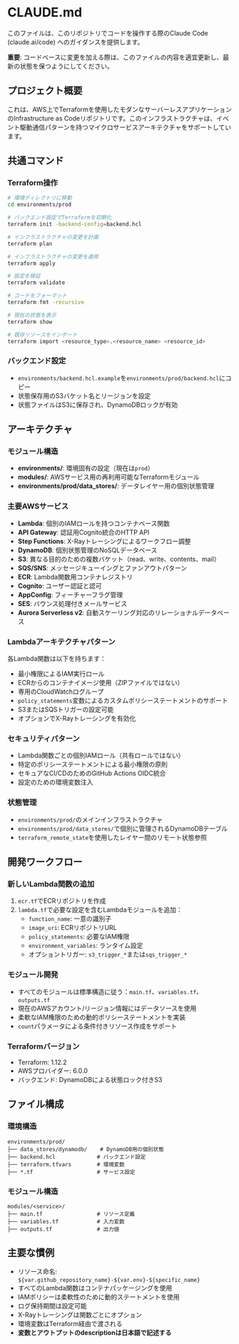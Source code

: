 # CLAUDE.md

このファイルは、このリポジトリでコードを操作する際のClaude Code (claude.ai/code) へのガイダンスを提供します。

**重要**: コードベースに変更を加える際は、このファイルの内容を適宜更新し、最新の状態を保つようにしてください。

## プロジェクト概要

これは、AWS上でTerraformを使用したモダンなサーバーレスアプリケーションのInfrastructure as Codeリポジトリです。このインフラストラクチャは、イベント駆動通信パターンを持つマイクロサービスアーキテクチャをサポートしています。

## 共通コマンド

### Terraform操作
```bash
# 環境ディレクトリに移動
cd environments/prod

# バックエンド設定でTerraformを初期化
terraform init -backend-config=backend.hcl

# インフラストラクチャの変更を計画
terraform plan

# インフラストラクチャの変更を適用
terraform apply

# 設定を検証
terraform validate

# コードをフォーマット
terraform fmt -recursive

# 現在の状態を表示
terraform show

# 既存リソースをインポート
terraform import <resource_type>.<resource_name> <resource_id>
```

### バックエンド設定
- `environments/backend.hcl.example`を`environments/prod/backend.hcl`にコピー
- 状態保存用のS3バケット名とリージョンを設定
- 状態ファイルはS3に保存され、DynamoDBロックが有効

## アーキテクチャ

### モジュール構造
- **environments/**: 環境固有の設定（現在は`prod`）
- **modules/**: AWSサービス用の再利用可能なTerraformモジュール
- **environments/prod/data_stores/**: データレイヤー用の個別状態管理

### 主要AWSサービス
- **Lambda**: 個別のIAMロールを持つコンテナベース関数
- **API Gateway**: 認証用Cognito統合のHTTP API
- **Step Functions**: X-Rayトレーシングによるワークフロー調整
- **DynamoDB**: 個別状態管理のNoSQLデータベース
- **S3**: 異なる目的のための複数バケット（read、write、contents、mail）
- **SQS/SNS**: メッセージキューイングとファンアウトパターン
- **ECR**: Lambda関数用コンテナレジストリ
- **Cognito**: ユーザー認証と認可
- **AppConfig**: フィーチャーフラグ管理
- **SES**: バウンス処理付きメールサービス
- **Aurora Serverless v2**: 自動スケーリング対応のリレーショナルデータベース

### Lambdaアーキテクチャパターン
各Lambda関数は以下を持ちます：
- 最小権限によるIAM実行ロール
- ECRからのコンテナイメージ使用（ZIPファイルではない）
- 専用のCloudWatchログループ
- `policy_statements`変数によるカスタムポリシーステートメントのサポート
- S3またはSQSトリガーの設定可能
- オプションでX-Rayトレーシングを有効化

### セキュリティパターン
- Lambda関数ごとの個別IAMロール（共有ロールではない）
- 特定のポリシーステートメントによる最小権限の原則
- セキュアなCI/CDのためのGitHub Actions OIDC統合
- 設定のための環境変数注入

### 状態管理
- `environments/prod/`のメインインフラストラクチャ
- `environments/prod/data_stores/`で個別に管理されるDynamoDBテーブル
- `terraform_remote_state`を使用したレイヤー間のリモート状態参照

## 開発ワークフロー

### 新しいLambda関数の追加
1. `ecr.tf`でECRリポジトリを作成
2. `lambda.tf`で必要な設定を含むLambdaモジュールを追加：
   - `function_name`: 一意の識別子
   - `image_uri`: ECRリポジトリURL
   - `policy_statements`: 必要なIAM権限
   - `environment_variables`: ランタイム設定
   - オプショントリガー: `s3_trigger_*`または`sqs_trigger_*`

### モジュール開発
- すべてのモジュールは標準構造に従う：`main.tf`、`variables.tf`、`outputs.tf`
- 現在のAWSアカウント/リージョン情報にはデータソースを使用
- 柔軟なIAM権限のための動的ポリシーステートメントを実装
- `count`パラメータによる条件付きリソース作成をサポート

### Terraformバージョン
- Terraform: 1.12.2
- AWSプロバイダー: 6.0.0
- バックエンド: DynamoDBによる状態ロック付きS3

## ファイル構成

### 環境構造
```
environments/prod/
├── data_stores/dynamodb/    # DynamoDB用の個別状態
├── backend.hcl             # バックエンド設定
├── terraform.tfvars        # 環境変数
├── *.tf                    # サービス設定
```

### モジュール構造
```
modules/<service>/
├── main.tf                 # リソース定義
├── variables.tf            # 入力変数
├── outputs.tf              # 出力値
```

## 主要な慣例

- リソース命名: `${var.github_repository_name}-${var.env}-${specific_name}`
- すべてのLambda関数はコンテナパッケージングを使用
- IAMポリシーは柔軟性のために動的ステートメントを使用
- ログ保持期間は設定可能
- X-Rayトレーシングは関数ごとにオプション
- 環境変数はTerraform経由で渡される
- **変数とアウトプットのdescriptionは日本語で記述する**
